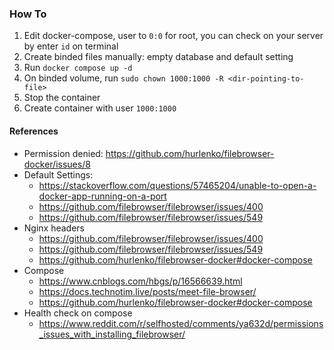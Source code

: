 ### How To

1. Edit docker-compose, user to ```0:0``` for root, you can check on your server by enter ```id``` on terminal
2. Create binded files manually: empty database and default setting
3. Run ```docker compose up -d```
4. On binded volume, run ```sudo chown 1000:1000 -R <dir-pointing-to-file>``` 
5. Stop the container
6. Create container with user ```1000:1000```


#### References
- Permission denied: https://github.com/hurlenko/filebrowser-docker/issues/8
- Default Settings: 
  - https://stackoverflow.com/questions/57465204/unable-to-open-a-docker-app-running-on-a-port
  - https://github.com/filebrowser/filebrowser/issues/400
  - https://github.com/filebrowser/filebrowser/issues/549
- Nginx headers
  - https://github.com/filebrowser/filebrowser/issues/400
  - https://github.com/filebrowser/filebrowser/issues/549
  - https://github.com/hurlenko/filebrowser-docker#docker-compose
- Compose
  - https://www.cnblogs.com/hbgs/p/16566639.html
  - https://docs.technotim.live/posts/meet-file-browser/
  - https://github.com/hurlenko/filebrowser-docker#docker-compose
- Health check on compose
  - https://www.reddit.com/r/selfhosted/comments/ya632d/permissions_issues_with_installing_filebrowser/
